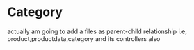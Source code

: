 # Category
actually am going to add a files as parent-child relationship i.e, product,productdata,category and its controllers also
